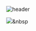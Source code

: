 ![header](https://capsule-render.vercel.app/api?type=slice&color=gradient&text=%20CHOIGOYO%20%20&height=200&fontSize=100)

<img src="https://img.shields.io/badge/Python-3766AB?style=flat-square&logo=Python&logoColor=white"/></a>&nbsp 
